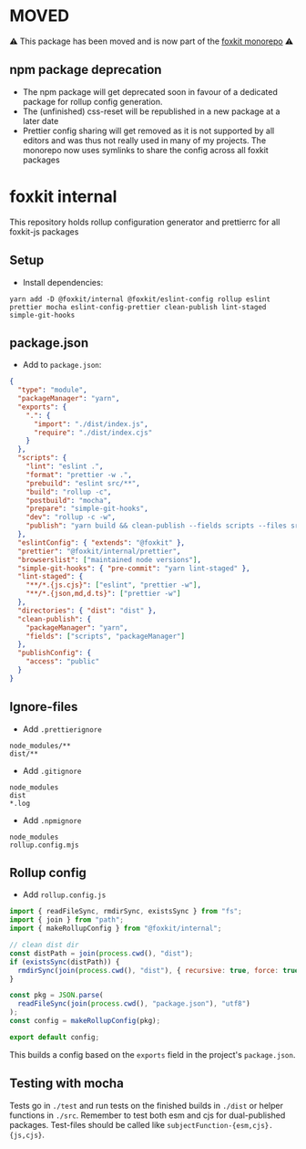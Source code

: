 # MOVED

⚠️ This package has been moved and is now part of the [foxkit monorepo](https://github.com/Mitsunee/foxkit) ⚠️

## npm package deprecation

- The npm package will get deprecated soon in favour of a dedicated package for rollup config generation.
- The (unfinished) css-reset will be republished in a new package at a later date
- Prettier config sharing will get removed as it is not supported by all editors and was thus not really used in many of my projects. The monorepo now uses symlinks to share the config across all foxkit packages

# foxkit internal

This repository holds rollup configuration generator and prettierrc for all foxkit-js packages

## Setup

- Install dependencies:

```shell
yarn add -D @foxkit/internal @foxkit/eslint-config rollup eslint prettier mocha eslint-config-prettier clean-publish lint-staged simple-git-hooks
```

## package.json

- Add to `package.json`:

```json
{
  "type": "module",
  "packageManager": "yarn",
  "exports": {
    ".": {
      "import": "./dist/index.js",
      "require": "./dist/index.cjs"
    }
  },
  "scripts": {
    "lint": "eslint .",
    "format": "prettier -w .",
    "prebuild": "eslint src/**",
    "build": "rollup -c",
    "postbuild": "mocha",
    "prepare": "simple-git-hooks",
    "dev": "rollup -c -w",
    "publish": "yarn build && clean-publish --fields scripts --files src"
  },
  "eslintConfig": { "extends": "@foxkit" },
  "prettier": "@foxkit/internal/prettier",
  "browserslist": ["maintained node versions"],
  "simple-git-hooks": { "pre-commit": "yarn lint-staged" },
  "lint-staged": {
    "**/*.{js.cjs}": ["eslint", "prettier -w"],
    "**/*.{json,md,d.ts}": ["prettier -w"]
  },
  "directories": { "dist": "dist" },
  "clean-publish": {
    "packageManager": "yarn",
    "fields": ["scripts", "packageManager"]
  },
  "publishConfig": {
    "access": "public"
  }
}
```

## Ignore-files

- Add `.prettierignore`

```
node_modules/**
dist/**
```

- Add `.gitignore`

```
node_modules
dist
*.log
```

- Add `.npmignore`

```
node_modules
rollup.config.mjs
```

## Rollup config

- Add `rollup.config.js`

```js
import { readFileSync, rmdirSync, existsSync } from "fs";
import { join } from "path";
import { makeRollupConfig } from "@foxkit/internal";

// clean dist dir
const distPath = join(process.cwd(), "dist");
if (existsSync(distPath)) {
  rmdirSync(join(process.cwd(), "dist"), { recursive: true, force: true });
}

const pkg = JSON.parse(
  readFileSync(join(process.cwd(), "package.json"), "utf8")
);
const config = makeRollupConfig(pkg);

export default config;
```

This builds a config based on the `exports` field in the project's `package.json`.

## Testing with mocha

Tests go in `./test` and run tests on the finished builds in `./dist` or helper functions in `./src`. Remember to test both esm and cjs for dual-published packages. Test-files should be called like `subjectFunction-{esm,cjs}.{js,cjs}`.
